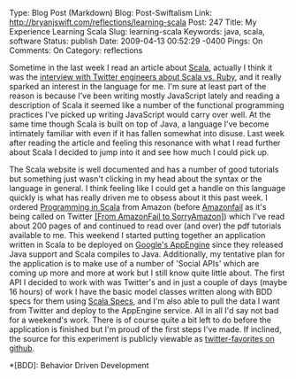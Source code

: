 Type: Blog Post (Markdown)
Blog: Post-Swiftalism
Link: http://bryanjswift.com/reflections/learning-scala
Post: 247
Title: My Experience Learning Scala
Slug: learning-scala
Keywords: java, scala, software
Status: publish
Date: 2009-04-13 00:52:29 -0400
Pings: On
Comments: On
Category: reflections

Sometime in the last week I read an article about [Scala][1], actually I think it was the [interview with Twitter engineers about Scala vs. Ruby][2], and it really sparked an interest in the language for me. I'm sure at least part of the reason is because I've been writing mostly JavaScript lately and reading a description of Scala it seemed like a number of the functional programming practices I've picked up writing JavaScript would carry over well. At the same time though Scala is built on top of Java, a language I've become intimately familiar with even if it has fallen somewhat into disuse. Last week after reading the article and feeling this resonance with what I read further about Scala I decided to jump into it and see how much I could pick up.

[1]: http://www.scala-lang.org
[2]: http://www.artima.com/scalazine/articles/twitter_on_scala.html

The Scala website is well documented and has a number of good tutorials but something just wasn't clicking in my head about the syntax or the language in general. I think feeling like I could get a handle on this language quickly is what has really driven me to obsess about it this past week. I ordered [Programming in Scala][3] from Amazon (before [Amazonfail][4] as it's being called on Twitter [[From AmazonFail to SorryAmazon]][8]) which I've read about 200 pages of and continued to read over (and over) the pdf tutorials available to me. This weekend I started putting together an application written in Scala to be deployed on [Google's AppEngine][5] since they released Java support and Scala compiles to Java. Additionally, my tentative plan for the application is to make use of a number of 'Social APIs' which are coming up more and more at work but I still know quite little about. The first API I decided to work with was Twitter's and in just a couple of days (maybe 16 hours) of work I have the basic model classes written along with BDD specs for them using [Scala Specs][6], and I'm also able to pull the data I want from Twitter and deploy to the AppEngine service. All in all I'd say not bad for a weekend's work. There is of course quite a bit left to do before the application is finished but I'm proud of the first steps I've made. If inclined, the source for this experiment is publicly viewable as [twitter-favorites on github][7].

[3]: http://readernaut.com/bryanjswift/books/0981531601/programming-in-scala/
[4]: http://neteffect.foreignpolicy.com/posts/2009/04/12/amazonfail_and_the_politics_of_anti_corporate_cyber_activism
[5]: http://code.google.com/appengine
[6]: http://code.google.com/p/specs/
[7]: http://github.com/bryanjswift/twitter-favorites
[8]: http://community.livejournal.com/brutal_honesty/3168992.html

*[BDD]: Behavior Driven Development

